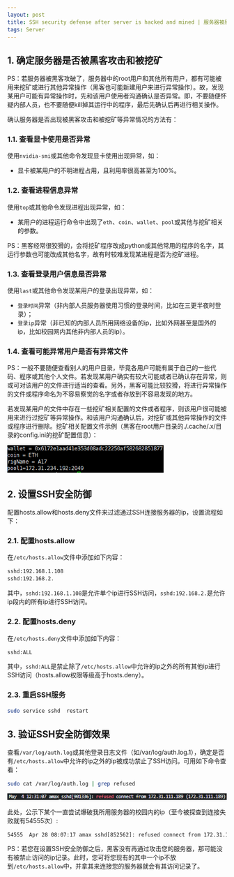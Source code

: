 ```yaml
---
layout: post
title: SSH security defense after server is hacked and mined | 服务器被黑客攻击和被挖矿之后的SSH安全防御
tags: Server
---
```


## 1. 确定服务器是否被黑客攻击和被挖矿

PS：若服务器被黑客攻破了，服务器中的root用户和其他所有用户，都有可能被用来挖矿或进行其他异常操作（黑客也可能新建用户来进行异常操作）。故，发现某用户可能有异常操作时，先和该用户使用者沟通确认是否异常。即，不要随便怀疑内部人员，也不要随便kill掉其运行中的程序，最后先确认后再进行相关操作。

确认服务器是否出现被黑客攻击和被挖矿等异常情况的方法有：

### 1.1. 查看显卡使用是否异常

使用`nvidia-smi`或其他命令发现显卡使用出现异常，如：

- 显卡被某用户的不明进程占用，且利用率很高甚至为100%。

### 1.2. 查看进程信息异常

使用`top`或其他命令发现进程出现异常，如：

- 某用户的进程运行命令中出现了`eth`、`coin`、`wallet`、`pool`或其他与挖矿相关的参数。

PS：黑客经常很狡猾的，会将挖矿程序改成python或其他常用的程序的名字，其运行参数也可能改成其他名字，故有时较难发现某进程是否为挖矿进程。

### 1.3. 查看登录用户信息是否异常

使用`last`或其他命令发现某用户的登录出现异常，如：

- `登录时间`异常（非内部人员服务器使用习惯的登录时间，比如在三更半夜时登录）；
- `登录ip`异常（非已知的内部人员所用网络设备的ip，比如外网甚至是国外的ip，比如校园网内其他非内部人员的ip）。

### 1.4. 查看可能异常用户是否有异常文件

PS：一般不要随便查看别人的用户目录，毕竟各用户可能有属于自己的一些代码、程序或其他个人文件。若发现某用户确实有较大可能或者已确认存在异常，则或可对该用户的文件进行适当的查看。另外，黑客可能比较狡猾，将进行异常操作的文件或程序命名为不容易察觉的名字或者存放到不容易发现的地方。

若发现某用户的文件中存在一些挖矿相关配置的文件或者程序，则该用户很可能被用来进行过挖矿等异常操作。和该用户沟通确认后，对挖矿或其他异常操作的文件或程序进行删除。挖矿相关配置文件示例（黑客在root用户目录的./.cache/.x/目录的config.ini的挖矿配置信息）：

![ETH_show](../images/blog/ETH_show.png)

## 2. 设置SSH安全防御

配置hosts.allow和hosts.deny文件来过滤通过SSH连接服务器的ip，设置流程如下：

### 2.1. 配置hosts.allow

在`/etc/hosts.allow`文件中添加如下内容：

``` txt
sshd:192.168.1.108
sshd:192.168.2.
```

其中，`sshd:192.168.1.108`是允许单个ip进行SSH访问，`sshd:192.168.2.`是允许ip段内的所有ip进行SSH访问。

### 2.2. 配置hosts.deny

在`/etc/hosts.deny`文件中添加如下内容：

``` txt
sshd:ALL
```

其中，`sshd:ALL`是禁止除了`/etc/hosts.allow`中允许的ip之外的所有其他ip进行SSH访问（hosts.allow权限等级高于hosts.deny）。

### 2.3. 重启SSH服务

``` bash
sudo service sshd  restart
```

## 3. 验证SSH安全防御效果

查看`/var/log/auth.log`或其他登录日志文件（如/var/log/auth.log.1），确定是否有`/etc/hosts.allow`中允许的ip之外的ip被成功禁止了SSH访问。可用如下命令查看：

``` bash
sudo cat /var/log/auth.log | grep refused
```

![SSH_refused_show](../images/blog/SSH_refused_show.png)

此处，公示下某个一直尝试爆破我所用服务器的校园内的ip（至今被探查到连接失败就有54555次）:

``` txt
54555  Apr 28 08:07:17 amax sshd[852562]: refused connect from 172.31.111.189 (172.31.111.189)
```

PS：若您在设置SSH安全防御之后，黑客没有再通过攻击您的服务器，那可能没有被禁止访问的ip记录。此时，您可将您现有的其中一个ip不放到`/etc/hosts.allow`中，并拿其来连接您的服务器就会有其访问记录了。
